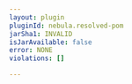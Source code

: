 ```yaml
---
layout: plugin
pluginId: nebula.resolved-pom
jarSha1: INVALID
isJarAvailable: false
error: NONE
violations: []

---
```

